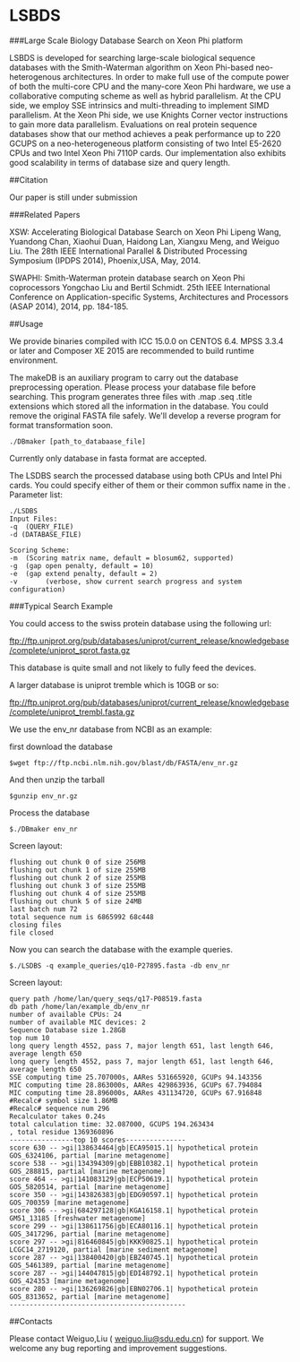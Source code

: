 # LSBDS
###Large Scale Biology Database Search on Xeon Phi platform

LSBDS is developed for searching large-scale biological sequence databases with the Smith-Waterman algorithm on Xeon Phi-based neo-heterogenous architectures. In order to make full use of the compute power of both the multi-core CPU and the many-core Xeon Phi hardware, we use a collaborative computing scheme as well as hybrid parallelism. At the CPU side, we employ SSE intrinsics and multi-threading to implement SIMD parallelism. At the Xeon Phi side, we use Knights Corner vector instructions to gain more data parallelism. Evaluations on real protein sequence databases show that our method achieves a peak performance up to 220 GCUPS on a neo-heterogeneous platform consisting of two Intel E5-2620 CPUs and two Intel Xeon Phi 7110P cards. Our implementation also exhibits good scalability in terms of database size and query length.

##Citation

Our paper is still under submission

###Related Papers

XSW: Accelerating Biological Database Search on Xeon Phi
Lipeng Wang, Yuandong Chan, Xiaohui Duan, Haidong Lan, Xiangxu Meng, and Weiguo Liu.
The 28th IEEE International Parallel & Distributed Processing Symposium (IPDPS 2014), Phoenix,USA, May, 2014.

SWAPHI: Smith-Waterman protein database search on Xeon Phi coprocessors
Yongchao Liu and Bertil Schmidt. 25th IEEE International Conference on Application-specific Systems, Architectures and Processors (ASAP 2014), 2014, pp. 184-185.

##Usage

We provide binaries compiled with ICC 15.0.0 on CENTOS 6.4. MPSS 3.3.4 or later and Composer XE 2015 are recommended to build runtime environment.

The makeDB is an auxiliary program to carry out the database preprocessing operation. Please process your database file before searching.
This program generates three files with .map .seq .title extensions which stored all the information in the database. You could remove the original FASTA file safely. We'll develop a reverse program for format transformation soon.

<pre><code>./DBmaker [path_to_databaase_file]
</code></pre>
Currently only database in fasta format are accepted.

The LSDBS search the processed database using both CPUs and Intel Phi cards.  You could specify either of them or their common suffix name in the .
Parameter list:

<pre><code>./LSDBS 
Input Files:
-q <str> (QUERY_FILE) 
-d (DATABASE_FILE)

Scoring Scheme:
-m <str> (Scoring matrix name, default = blosum62, supported)
-g <int> (gap open penalty, default = 10)
-e <int> (gap extend penalty, default = 2)
-v       (verbose, show current search progress and system configuration)
</code></pre>

###Typical Search Example

You could access to the swiss protein database using the following url:

ftp://ftp.uniprot.org/pub/databases/uniprot/current_release/knowledgebase/complete/uniprot_sprot.fasta.gz

This database is quite small and not likely to fully feed the devices.

A larger database is uniprot tremble which is 10GB or so:

ftp://ftp.uniprot.org/pub/databases/uniprot/current_release/knowledgebase/complete/uniprot_trembl.fasta.gz

We use the env_nr database from NCBI as an example:

first download the database
<pre><code>$wget ftp://ftp.ncbi.nlm.nih.gov/blast/db/FASTA/env_nr.gz
</code></pre>

And then unzip the tarball
<pre><code>$gunzip env_nr.gz
</code></pre>

Process the database

<pre><code>$./DBmaker env_nr
</code></pre>
Screen layout:

<pre><code>flushing out chunk 0 of size 256MB
flushing out chunk 1 of size 255MB
flushing out chunk 2 of size 255MB
flushing out chunk 3 of size 255MB
flushing out chunk 4 of size 255MB
flushing out chunk 5 of size 24MB
last batch num 72
total sequence num is 6865992 68c448
closing files
file closed
</code></pre>

Now you can search the database with the example queries.
<pre><code>$./LSDBS -q example_queries/q10-P27895.fasta -db env_nr
</code></pre>

Screen layout:
<pre><code>query path /home/lan/query_seqs/q17-P08519.fasta
db path /home/lan/example_db/env_nr
number of available CPUs: 24
number of available MIC devices: 2
Sequence Database size 1.28GB
top num 10
long query length 4552, pass 7, major length 651, last length 646, average length 650
long query length 4552, pass 7, major length 651, last length 646, average length 650
SSE computing time 25.707000s, AARes 531665920, GCUPs 94.143356
MIC computing time 28.863000s, AARes 429863936, GCUPs 67.794084
MIC computing time 28.896000s, AARes 431134720, GCUPs 67.916848
#Recalc# symbol size 1.86MB
#Recalc# sequence num 296
Recalculator takes 0.24s
total calculation time: 32.087000, GCUPS 194.263434
, total residue 1369360896
----------------top 10 scores---------------
score 630 -- >gi|138634464|gb|ECA95015.1| hypothetical protein GOS_6324106, partial [marine metagenome]
score 538 -- >gi|134394309|gb|EBB10382.1| hypothetical protein GOS_288815, partial [marine metagenome]
score 464 -- >gi|141083129|gb|ECP50619.1| hypothetical protein GOS_5820514, partial [marine metagenome]
score 350 -- >gi|143826383|gb|EDG90597.1| hypothetical protein GOS_700359 [marine metagenome]
score 306 -- >gi|684297128|gb|KGA16158.1| hypothetical protein GM51_13185 [freshwater metagenome]
score 299 -- >gi|138611756|gb|ECA80116.1| hypothetical protein GOS_3417296, partial [marine metagenome]
score 297 -- >gi|816460845|gb|KKK90825.1| hypothetical protein LCGC14_2719120, partial [marine sediment metagenome]
score 287 -- >gi|138400420|gb|EBZ40745.1| hypothetical protein GOS_5461389, partial [marine metagenome]
score 287 -- >gi|144047815|gb|EDI48792.1| hypothetical protein GOS_424353 [marine metagenome]
score 280 -- >gi|136269826|gb|EBN02706.1| hypothetical protein GOS_8313652, partial [marine metagenome]
--------------------------------------------
</code></pre>

##Contacts

Please contact Weiguo,Liu ( weiguo.liu@sdu.edu.cn) for support. We welcome any bug reporting and improvement suggestions.
